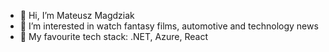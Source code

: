 - 👋 Hi, I’m Mateusz Magdziak
- 👀 I’m interested in watch fantasy films, automotive and technology news
- 🌱 My favourite tech stack: .NET, Azure, React
